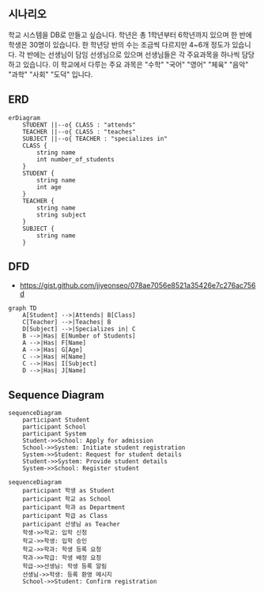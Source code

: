 ## 시나리오 
학교 시스템을 DB로 만들고 싶습니다. 
학년은 총 1학년부터 6학년까지 있으며 한 반에 학생은 30명이 있습니다.  한 학년당 반의 수는 조금씩 다르지만 4~6개 정도가 있습니다. 각 반에는 선생님이 담임 선생님으로 있으며 선생님들은 각 주요과목을 하나씩 담당하고 있습니다. 이 학교에서 다루는 주요 과목은 "수학" "국어" "영어" "체육" "음악" "과학" "사회" "도덕" 입니다. 

## ERD 

```mermaid
erDiagram
    STUDENT ||--o{ CLASS : "attends" 
    TEACHER ||--o{ CLASS : "teaches"
    SUBJECT ||--o{ TEACHER : "specializes in"
    CLASS {
        string name
        int number_of_students
    }
    STUDENT {
        string name
        int age
    }
    TEACHER {
        string name
        string subject
    }
    SUBJECT {
        string name
    }
```

## DFD 
- https://gist.github.com/jiyeonseo/078ae7056e8521a35426e7c276ac756d
```mermaid
graph TD
    A[Student] -->|Attends| B[Class]
    C[Teacher] -->|Teaches| B
    D[Subject] -->|Specializes in| C
    B -->|Has| E[Number of Students]
    A -->|Has| F[Name]
    A -->|Has| G[Age]
    C -->|Has| H[Name]
    C -->|Has| I[Subject]
    D -->|Has| J[Name]
```

## Sequence Diagram 

```mermaid
sequenceDiagram
    participant Student
    participant School
    participant System
    Student->>School: Apply for admission
    School->>System: Initiate student registration
    System->>Student: Request for student details
    Student->>System: Provide student details
    System->>School: Register student
```
```mermaid
sequenceDiagram
    participant 학생 as Student
    participant 학교 as School
    participant 학과 as Department
    participant 학급 as Class
    participant 선생님 as Teacher
    학생->>학교: 입학 신청
    학교->>학생: 입학 승인
    학교->>학과: 학생 등록 요청
    학과->>학급: 학생 배정 요청
    학급->>선생님: 학생 등록 알림
    선생님->>학생: 등록 환영 메시지
    School->>Student: Confirm registration
```
